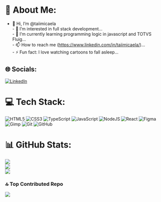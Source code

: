 
# 💫 About Me:
- 👋 Hi, I’m @taiimicaela<br>- 👀 I’m interested in full stack development...<br>- 🌱 I’m currently learning programming logic in javascript and TOTVS Fluig...<br>- 📫 How to reach me (https://www.linkedin.com/in/taiimicaela/)...<br>- ⚡ Fun fact: I love watching cartoons to fall asleep...


## 🌐 Socials:
[![LinkedIn](https://img.shields.io/badge/LinkedIn-%230077B5.svg?logo=linkedin&logoColor=white)](https://linkedin.com/in/https://www.linkedin.com/in/taiimicaela/) 

# 💻 Tech Stack:
![HTML5](https://img.shields.io/badge/html5-%23E34F26.svg?style=for-the-badge&logo=html5&logoColor=white) ![CSS3](https://img.shields.io/badge/css3-%231572B6.svg?style=for-the-badge&logo=css3&logoColor=white) ![TypeScript](https://img.shields.io/badge/typescript-%23007ACC.svg?style=for-the-badge&logo=typescript&logoColor=white) ![JavaScript](https://img.shields.io/badge/javascript-%23323330.svg?style=for-the-badge&logo=javascript&logoColor=%23F7DF1E) ![NodeJS](https://img.shields.io/badge/node.js-6DA55F?style=for-the-badge&logo=node.js&logoColor=white) ![React](https://img.shields.io/badge/react-%2320232a.svg?style=for-the-badge&logo=react&logoColor=%2361DAFB) ![Figma](https://img.shields.io/badge/figma-%23F24E1E.svg?style=for-the-badge&logo=figma&logoColor=white) ![Gimp](https://img.shields.io/badge/Gimp-657D8B?style=for-the-badge&logo=gimp&logoColor=FFFFFF) ![Git](https://img.shields.io/badge/git-%23F05033.svg?style=for-the-badge&logo=git&logoColor=white) ![GitHub](https://img.shields.io/badge/github-%23121011.svg?style=for-the-badge&logo=github&logoColor=white)
# 📊 GitHub Stats:
![](https://github-readme-stats.vercel.app/api?username=taiimicaela&theme=dark&hide_border=false&include_all_commits=false&count_private=false)<br/>
![](https://github-readme-streak-stats.herokuapp.com/?user=taiimicaela&theme=dark&hide_border=false)<br/>
![](https://github-readme-stats.vercel.app/api/top-langs/?username=taiimicaela&theme=dark&hide_border=false&include_all_commits=false&count_private=false&layout=compact)

### 🔝 Top Contributed Repo
![](https://github-contributor-stats.vercel.app/api?username=taiimicaela&limit=5&theme=dark&combine_all_yearly_contributions=true)

<!-- Proudly created with GPRM ( https://gprm.itsvg.in ) -->
